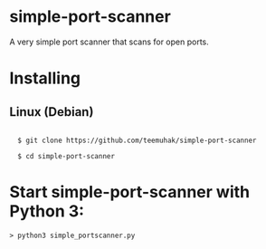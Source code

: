 # simple-port-scanner
A very simple port scanner that scans for open ports.

# Installing
## Linux (Debian)
``` 

  $ git clone https://github.com/teemuhak/simple-port-scanner

  $ cd simple-port-scanner

```

# Start simple-port-scanner with Python 3:
  ```
  > python3 simple_portscanner.py

  ```
